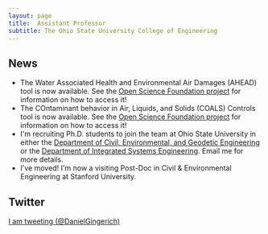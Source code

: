 ```yaml
---
layout: page
title:  Assistant Professor
subtitle: The Ohio State University College of Engineering
---
```


## News
- The Water Associated Health and Environmental Air Damages (AHEAD) tool is now available.  See the [Open Science Foundation project](https://osf.io/p28ax/) for information on how to access it!
- The COntaminant behavior in Air, Liquids, and Solids (COALS) Controls tool is now available.  See the [Open Science Foundation project](https://osf.io/6rfe8/) for information on how to access it!
- I'm recruiting Ph.D. students to join the team at Ohio State University in either the [Department of Civil, Environmental, and Geodetic Engineering](https://ceg.osu.edu/) or the [Department of Integrated Systems Engineering](https://ise.osu.edu/).  Email me for more details.
- I've moved!  I'm now a visiting Post-Doc in Civil & Environmental Engineering at Stanford University.

## Twitter
<p>
 <a class="twitter-timeline"
 href="https://twitter.com/DanielGingerich"
 data-widget-id="340639437736255489"
 data-chrome="nofooter noborders transparent" data-tweet-limit="3">I am tweeting (@DanielGingerich)</a>
 <script>
						!function(d, s, id) {
							var js, fjs = d.getElementsByTagName(s)[0], p = /^http:/
									.test(d.location) ? 'http' : 'https';
							if (!d.getElementById(id)) {
								js = d.createElement(s);
								js.id = id;
								js.src = p
										+ "://platform.twitter.com/widgets.js";
								fjs.parentNode.insertBefore(js, fjs);
							}
						}(document, "script", "twitter-wjs");
 </script>
</p>
